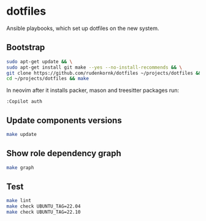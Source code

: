 # dotfiles

Ansible playbooks, which set up dotfiles on the new system.

## Bootstrap

```bash
sudo apt-get update && \
sudo apt-get install git make --yes --no-install-recommends && \
git clone https://github.com/rudenkornk/dotfiles ~/projects/dotfiles && \
cd ~/projects/dotfiles && make
```

In neovim after it installs packer, mason and treesitter packages run:

```vim
:Copilot auth
```

## Update components versions

```bash
make update
```

## Show role dependency graph

```bash
make graph
```

## Test

```bash
make lint
make check UBUNTU_TAG=22.04
make check UBUNTU_TAG=22.10
```
